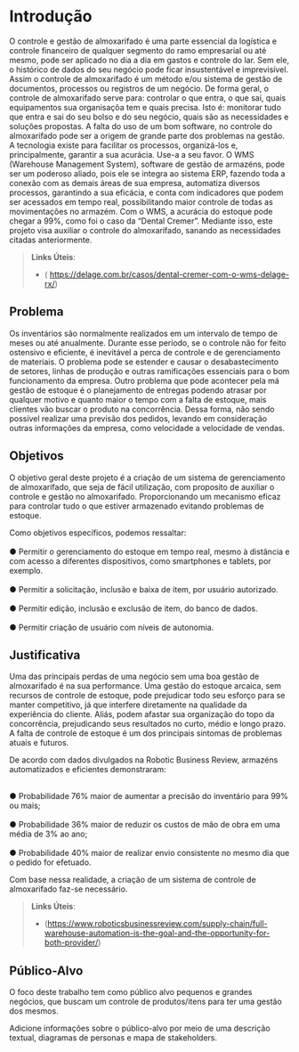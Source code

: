 # Introdução

O controle e gestão de almoxarifado é uma parte essencial da logística e controle financeiro de qualquer segmento do ramo empresarial ou até mesmo, pode ser aplicado no dia a dia em gastos e controle do lar. Sem ele, o histórico de dados do seu negócio pode ficar insustentável e imprevisível. Assim o controle de almoxarifado é um método e/ou sistema de gestão de documentos, processos ou registros de um negócio. De forma geral, o controle de almoxarifado serve para: controlar o que entra, o que sai, quais equipamentos sua organisaçõa tem e quais precisa. Isto é: monitorar tudo que entra e sai do seu bolso e do seu negócio, quais são as necessidades e soluções propostas.
A falta do uso de um bom software, no controle do almoxarifado pode ser a origem de grande parte dos problemas na gestão.
A tecnologia existe para facilitar os processos, organizá-los e, principalmente, garantir a sua acurácia. Use-a a seu favor. O WMS (Warehouse Management System), software de gestão de armazéns, pode ser um poderoso aliado, pois ele se integra ao sistema ERP, fazendo toda a conexão com as demais áreas de sua empresa, automatiza diversos processos, garantindo a sua eficácia, e conta com indicadores que podem ser acessados em tempo real, possibilitando maior controle de todas as movimentações no armazém. Com o WMS, a acurácia do estoque pode chegar a 99%, como foi o caso da “Dental Cremer”. Mediante isso, este projeto visa auxiliar o controle do almoxarifado, sanando as necessidades citadas anteriormente.

> **Links Úteis**:
> - ( https://delage.com.br/casos/dental-cremer-com-o-wms-delage-rx/)

## Problema
Os inventários são normalmente realizados em um intervalo de tempo de meses ou até anualmente. Durante esse período, se o controle não for feito ostensivo e eficiente, é inevitável a perca de controle e de gerenciamento de materiais. O problema pode se estender e causar o desabastecimento de setores, linhas de produção e outras ramificações essenciais para o bom funcionamento da empresa.  Outro problema que pode acontecer pela má gestão de estoque é o planejamento de entregas podendo atrasar por qualquer motivo e quanto maior o tempo com a falta de estoque, mais clientes vão buscar o produto na concorrência. Dessa forma, não sendo possível realizar uma previsão dos pedidos, levando em consideração outras informações da empresa, como velocidade a velocidade de vendas.

## Objetivos

O objetivo geral deste projeto é a criação de um sistema de gerenciamento de almoxarifado, que seja de fácil utilização, com proposito de auxiliar o controle e gestão no almoxarifado. Proporcionando um mecanismo eficaz para controlar tudo o que estiver armazenado evitando problemas de estoque.

Como objetivos específicos, podemos ressaltar:<br>
<br> ● Permitir o gerenciamento do estoque em tempo real, mesmo à distância e com acesso a diferentes dispositivos, como smartphones e tablets, por exemplo.<br>
<br> ● Permitir a solicitação, inclusão e baixa de item, por usuário autorizado.<br>
<br> ● Permitir edição, inclusão e exclusão de item, do banco de dados.<br>
<br> ● Permitir criação de usuário com níveis de autonomia.<br>

## Justificativa

Uma das principais perdas de uma negócio sem uma boa gestão de almoxarifado é na sua performance. 
Uma gestão do estoque arcaica, sem recursos de controle de estoque, pode prejudicar todo seu esforço para se manter competitivo, já que interfere diretamente na qualidade da experiência do cliente. Aliás, podem afastar sua organização do topo da concorrência, prejudicando seus resultados no curto, médio e longo prazo. A falta de controle de estoque é um dos principais sintomas de problemas atuais e futuros.

De acordo com dados divulgados na Robotic Business Review, armazéns automatizados e eficientes demonstraram:

<br> ● Probabilidade 76% maior de aumentar a precisão do inventário para 99% ou mais;<br>
<br> ● Probabilidade 36% maior de reduzir os custos de mão de obra em uma média de 3% ao ano;<br>
<br> ● Probabilidade 40% maior de realizar envio consistente no mesmo dia que o pedido for efetuado.<br>

Com base nessa realidade, a criação de um sistema de controle de almoxarifado faz-se necessário.

> **Links Úteis**:
> - (https://www.roboticsbusinessreview.com/supply-chain/full-warehouse-automation-is-the-goal-and-the-opportunity-for-both-provider/)

## Público-Alvo

O foco deste trabalho tem como público alvo pequenos e grandes negócios, que buscam um controle de produtos/itens para ter uma gestão dos mesmos.

Adicione informações sobre o público-alvo por meio de uma descrição textual, diagramas de personas e mapa de stakeholders.
